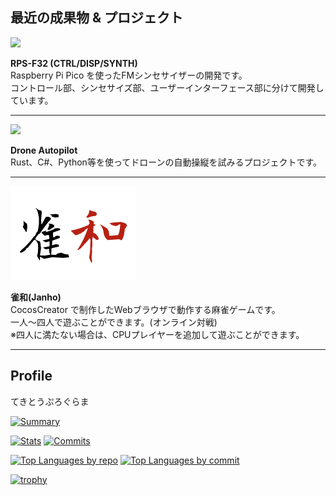 ## 最近の成果物 & プロジェクト   
<p align="left">
<a href="https://github.com/Saisana299/RPS-F32-SYNTH"><img height="100" src="https://github.com/Saisana299/Saisana299/assets/46042980/4b843124-e7ef-42be-8226-04e7df2f50c7"></img></a><br>
</p>

**RPS-F32 (CTRL/DISP/SYNTH)**  
Raspberry Pi Pico を使ったFMシンセサイザーの開発です。  
コントロール部、シンセサイズ部、ユーザーインターフェース部に分けて開発しています。  

<hr>

<p align="left">
<a href="https://github.com/drone-autopilot"><img height="100" src="https://stormsend1.djicdn.com/tpc/uploads/sku/cover/9e4b5fd8-325d-47b2-80ee-f47542134048@retina_small.png"></img></a><br>
</p>

**Drone Autopilot**  
Rust、C#、Python等を使ってドローンの自動操縦を試みるプロジェクトです。

<hr>
<p align="left">
<a href="https://github.com/Janho-Dev/Janho"><img height="150" src="https://github.com/Janho-Dev/Janho/blob/master/assets/resources/title/janho_logo.png"></img></a><br>
</p>

**雀和(Janho)**  
CocosCreator で制作したWebブラウザで動作する麻雀ゲームです。  
一人～四人で遊ぶことができます。(オンライン対戦)  
※四人に満たない場合は、CPUプレイヤーを追加して遊ぶことができます。
<hr>

## Profile  
てきとうぷろぐらま  

[![Summary](https://github-profile-summary-cards.vercel.app/api/cards/profile-details?username=Saisana299&theme=nord_bright)](https://github.com/vn7n24fzkq/github-profile-summary-cards)

[![Stats](http://github-profile-summary-cards.vercel.app/api/cards/stats?username=Saisana299&theme=nord_bright)](https://github.com/vn7n24fzkq/github-profile-summary-cards)
[![Commits](http://github-profile-summary-cards.vercel.app/api/cards/productive-time?username=Saisana299&utcOffset=8&theme=nord_bright)](https://github.com/vn7n24fzkq/github-profile-summary-cards)

[![Top Languages by repo](http://github-profile-summary-cards.vercel.app/api/cards/repos-per-language?username=Saisana299&theme=nord_bright)](https://github.com/vn7n24fzkq/github-profile-summary-cards)
[![Top Languages by commit](http://github-profile-summary-cards.vercel.app/api/cards/most-commit-language?username=Saisana299&theme=nord_bright)](https://github.com/vn7n24fzkq/github-profile-summary-cards)

[![trophy](https://github-profile-trophy.vercel.app/?username=Saisana299)](https://github.com/ryo-ma/github-profile-trophy)
